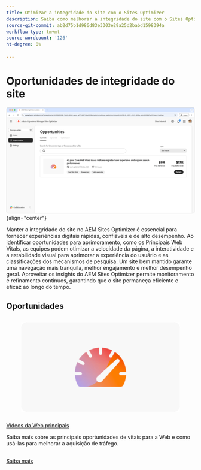 ```yaml
---
title: Otimizar a integridade do site com o Sites Optimizer
description: Saiba como melhorar a integridade do site com o Sites Optimizer.
source-git-commit: ab2d75b1d986d83e3303e29a25d2babd1598394a
workflow-type: tm+mt
source-wordcount: '126'
ht-degree: 0%

---
```



# Oportunidades de integridade do site

![Oportunidades de integridade do site](./assets/site-health/hero.png){align="center"}

Manter a integridade do site no AEM Sites Optimizer é essencial para fornecer experiências digitais rápidas, confiáveis e de alto desempenho. Ao identificar oportunidades para aprimoramento, como os Principais Web Vitals, as equipes podem otimizar a velocidade da página, a interatividade e a estabilidade visual para aprimorar a experiência do usuário e as classificações dos mecanismos de pesquisa. Um site bem mantido garante uma navegação mais tranquila, melhor engajamento e melhor desempenho geral. Aproveitar os insights do AEM Sites Optimizer permite monitoramento e refinamento contínuos, garantindo que o site permaneça eficiente e eficaz ao longo do tempo.

## Oportunidades

<!-- CARDS

* ../documentation/opportunities/core-web-vitals.md
  {title=Core web vitals}
  {image=../assets/common/card-performance.png}

-->
<!-- START CARDS HTML - DO NOT MODIFY BY HAND -->
<div class="columns">
    <div class="column is-half-tablet is-half-desktop is-one-third-widescreen" aria-label="Core web vitals">
        <div class="card" style="height: 100%; display: flex; flex-direction: column; height: 100%;">
            <div class="card-image">
                <figure class="image x-is-16by9">
                    <a href="../documentation/opportunities/core-web-vitals.md" title="Vídeos da Web principais" target="_blank" rel="referrer">
                        <img class="is-bordered-r-small" src="../assets/common/card-performance.png" alt="Vídeos da Web principais"
                             style="width: 100%; aspect-ratio: 16 / 9; object-fit: cover; overflow: hidden; display: block; margin: auto;">
                    </a>
                </figure>
            </div>
            <div class="card-content is-padded-small" style="display: flex; flex-direction: column; flex-grow: 1; justify-content: space-between;">
                <div class="top-card-content">
                    <p class="headline is-size-6 has-text-weight-bold">
                        <a href="../documentation/opportunities/core-web-vitals.md" target="_blank" rel="referrer" title="Vídeos da Web principais">Vídeos da Web principais</a>
                    </p>
                    <p class="is-size-6">Saiba mais sobre as principais oportunidades de vitais para a Web e como usá-las para melhorar a aquisição de tráfego.</p>
                </div>
                <a href="../documentation/opportunities/core-web-vitals.md" target="_blank" rel="referrer" class="spectrum-Button spectrum-Button--outline spectrum-Button--primary spectrum-Button--sizeM" style="align-self: flex-start; margin-top: 1rem;">
                    <span class="spectrum-Button-label has-no-wrap has-text-weight-bold">Saiba mais</span>
                </a>
            </div>
        </div>
    </div>
</div>
<!-- END CARDS HTML - DO NOT MODIFY BY HAND -->

